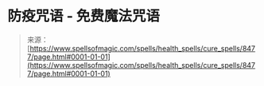 <!--yml

category: 未分类

date: 2024-06-12 18:43:50

-->

# 防疫咒语 - 免费魔法咒语

> 来源：[https://www.spellsofmagic.com/spells/health_spells/cure_spells/8477/page.html#0001-01-01](https://www.spellsofmagic.com/spells/health_spells/cure_spells/8477/page.html#0001-01-01)
